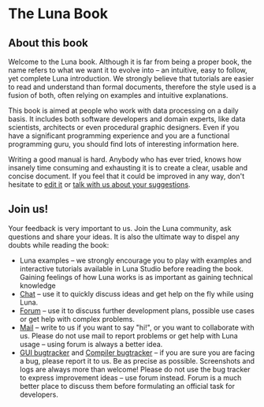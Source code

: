 # The Luna Book

## About this book

Welcome to the Luna book. Although it is far from being a proper book, the name refers to what we want it to evolve into – an intuitive, easy to follow, yet complete Luna introduction. We strongly believe that tutorials are easier to read and understand than formal documents, therefore the style used is a fusion of both, often relying on examples and intuitive explanations.

This book is aimed at people who work with data processing on a daily basis. It includes both software developers and domain experts, like data scientists, architects or even procedural graphic designers. Even if you have a significant programming experience and you are a functional programming guru, you should find lots of interesting information here.

Writing a good manual is hard. Anybody who has ever tried, knows how insanely time consuming and exhausting it is to create a clear, usable and concise document. If you feel that it could be improved in any way, don't hesitate to [edit it](https://github.com/luna/luna-book) or [talk with us about your suggestions](https://discuss.luna-lang.org).


## Join us!

Your feedback is very important to us. Join the Luna community, ask questions and share your ideas. It is also the ultimate way to dispel any doubts while reading the book:

* Luna examples – we strongly encourage you to play with examples and interactive tutorials available in Luna Studio before reading the book. Gaining feelings of how Luna works is as important as gaining technical knowledge
* [Chat](http://chat.luna-lang.org) – use it to quickly discuss ideas and get help on the fly while using Luna.
* [Forum](https://discuss.luna-lang.org) – use it to discuss further development plans, possible use cases or get help with complex problems.
* [Mail](mailto:contact@luna-lang.org) – write to us if you want to say "hi!", or you want to collaborate with us. Please do not use mail to report problems or get help with Luna usage – using forum is always a better idea.
* [GUI bugtracker](https://github.com/luna/luna-studio/issues) and [Compiler bugtracker](https://github.com/luna/luna/issues) – if you are sure you are facing a bug, please report it to us. Be as precise as possible. Screenshots and logs are always more than welcome! Please do not use the bug tracker to express improvement ideas – use forum instead. Forum is a much better place to discuss them before formulating an official task for developers.

